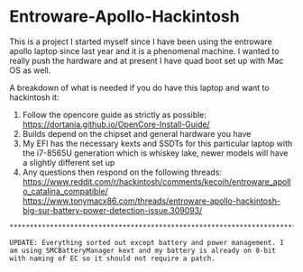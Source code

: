 # Entroware-Apollo-Hackintosh

This is a project I started myself since I have been using the entroware apollo laptop since last year and it is a phenomenal machine. I wanted to really push the hardware and at present I have quad boot set up with Mac OS as well.

A breakdown of what is needed if you do have this laptop and want to hackintosh it:
  1. Follow the opencore guide as strictly as possible:
  https://dortania.github.io/OpenCore-Install-Guide/
  2. Builds depend on the chipset and general hardware you have
  3. My EFI has the necessary kexts and SSDTs for this particular laptop with the i7-8565U generation which is whiskey lake, newer models will have a slightly different set up
  4. Any questions then respond on the following threads:
    https://www.reddit.com/r/hackintosh/comments/kecoih/entroware_apollo_catalina_compatible/
    https://www.tonymacx86.com/threads/entroware-apollo-hackintosh-big-sur-battery-power-detection-issue.309093/
    
    ******************************************************************************************
    
    UPDATE: Everything sorted out except battery and power management. I am using SMCBatteryManager kext and my battery is already on 8-bit with naming of EC so it should not require a patch.
